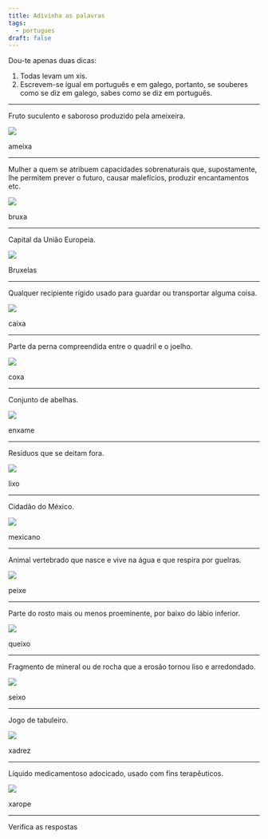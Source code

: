 ```yaml
---
title: Adivinha as palavras
tags:
  - portugues
draft: false
---
```

Dou-te apenas duas dicas:

1. Todas levam um xis.
2. Escrevem-se igual em português e em galego, portanto, se souberes como se diz em galego, sabes como se diz em português.

- - -

Fruto suculento e saboroso produzido pela ameixeira.

![](/img/ameixas_vermelhas.jpg)

<e-answer> ameixa </e-answer>

- - -

Mulher a quem se atribuem capacidades sobrenaturais que, supostamente, lhe permitem prever o futuro, causar malefícios, produzir encantamentos etc.

![](/img/bruxa.jpg)

<e-answer> bruxa </e-answer>

- - -

Capital da União Europeia.

![](/img/bruxelas.jpg)

<e-answer> Bruxelas </e-answer>

- - -

Qualquer recipiente rígido usado para guardar ou transportar alguma coisa.

![](/img/caixa.jpg)

<e-answer> caixa </e-answer>

- - -

Parte da perna compreendida entre o quadril e o joelho.

![](/img/coxa.jpg)

<e-answer> coxa </e-answer>

- - -

Conjunto de abelhas.

![](/img/enxame.jpg)

<e-answer> enxame </e-answer>

- - -

Resíduos que se deitam fora.

![](/img/lixo.jpg)

<e-answer> lixo </e-answer>

- - -

Cidadão do México.

![](/img/mexicano.jpg)

<e-answer> mexicano </e-answer>

- - -

Animal vertebrado que nasce e vive na água e que respira por guelras.

![](/img/peixe.jpg)

<e-answer> peixe </e-answer>

- - -

Parte do rosto mais ou menos proeminente, por baixo do lábio inferior.

![](/img/queixo.jpg)

<e-answer> queixo </e-answer>

- - -

Fragmento de mineral ou de rocha que a erosão tornou liso e arredondado.

![](/img/seixo.jpg)

<e-answer> seixo </e-answer>

- - -

Jogo de tabuleiro.

![](/img/xadrez.jpg)

<e-answer> xadrez </e-answer>

- - -

Líquido medicamentoso adocicado, usado com fins terapêuticos.

![](/img/xarope.webp)

<e-answer> xarope </e-answer>

- - -

<e-validate>Verifica as respostas</e-validate>